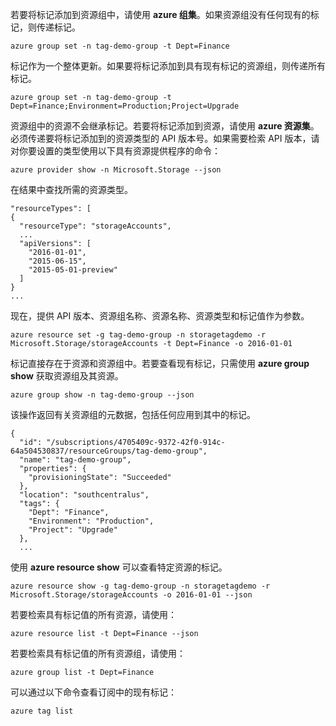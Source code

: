 若要将标记添加到资源组中，请使用 **azure 组集**。如果资源组没有任何现有的标记，则传递标记。

```
azure group set -n tag-demo-group -t Dept=Finance
```

标记作为一个整体更新。如果要将标记添加到具有现有标记的资源组，则传递所有标记。

```
azure group set -n tag-demo-group -t Dept=Finance;Environment=Production;Project=Upgrade
```

资源组中的资源不会继承标记。若要将标记添加到资源，请使用 **azure 资源集**。必须传递要将标记添加到的资源类型的 API 版本号。如果需要检索 API 版本，请对你要设置的类型使用以下具有资源提供程序的命令：

```
azure provider show -n Microsoft.Storage --json
```

在结果中查找所需的资源类型。

```
"resourceTypes": [
{
  "resourceType": "storageAccounts",
  ...
  "apiVersions": [
    "2016-01-01",
    "2015-06-15",
    "2015-05-01-preview"
  ]
}
...
```

现在，提供 API 版本、资源组名称、资源名称、资源类型和标记值作为参数。

```
azure resource set -g tag-demo-group -n storagetagdemo -r Microsoft.Storage/storageAccounts -t Dept=Finance -o 2016-01-01
```

标记直接存在于资源和资源组中。若要查看现有标记，只需使用 **azure group show** 获取资源组及其资源。

```
azure group show -n tag-demo-group --json
```

该操作返回有关资源组的元数据，包括任何应用到其中的标记。

```
{
  "id": "/subscriptions/4705409c-9372-42f0-914c-64a504530837/resourceGroups/tag-demo-group",
  "name": "tag-demo-group",
  "properties": {
    "provisioningState": "Succeeded"
  },
  "location": "southcentralus",
  "tags": {
    "Dept": "Finance",
    "Environment": "Production",
    "Project": "Upgrade"
  },
  ...
```

使用 **azure resource show** 可以查看特定资源的标记。

```
azure resource show -g tag-demo-group -n storagetagdemo -r Microsoft.Storage/storageAccounts -o 2016-01-01 --json
```

若要检索具有标记值的所有资源，请使用：

```
azure resource list -t Dept=Finance --json
```

若要检索具有标记值的所有资源组，请使用：

```
azure group list -t Dept=Finance
```

可以通过以下命令查看订阅中的现有标记：

```
azure tag list
```

<!---HONumber=Mooncake_1114_2016-->